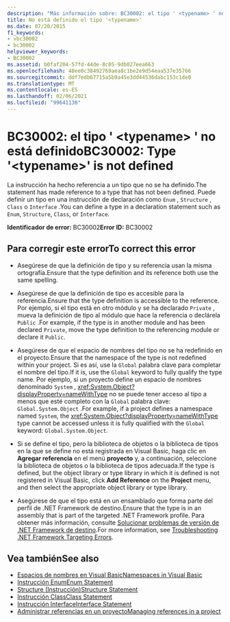 ```yaml
---
description: "Más información sobre: BC30002: el tipo ' <typename> ' no está definido"
title: No está definido el tipo '<typename>'
ms.date: 07/20/2015
f1_keywords:
- vbc30002
- bc30002
helpviewer_keywords:
- BC30002
ms.assetid: b0faf204-57fd-44de-8c05-9db027eea663
ms.openlocfilehash: 48ee0c38492769aea8c1be2e9d54eaa537e35766
ms.sourcegitcommit: ddf7edb67715a5b9a45e3dd44536dabc153c1de0
ms.translationtype: MT
ms.contentlocale: es-ES
ms.lasthandoff: 02/06/2021
ms.locfileid: "99641130"
---
```

# <a name="bc30002-type-typename-is-not-defined"></a><span data-ttu-id="96665-103">BC30002: el tipo ' \<typename> ' no está definido</span><span class="sxs-lookup"><span data-stu-id="96665-103">BC30002: Type '\<typename>' is not defined</span></span>

<span data-ttu-id="96665-104">La instrucción ha hecho referencia a un tipo que no se ha definido.</span><span class="sxs-lookup"><span data-stu-id="96665-104">The statement has made reference to a type that has not been defined.</span></span> <span data-ttu-id="96665-105">Puede definir un tipo en una instrucción de declaración como `Enum` , `Structure` , `Class` o `Interface` .</span><span class="sxs-lookup"><span data-stu-id="96665-105">You can define a type in a declaration statement such as `Enum`, `Structure`, `Class`, or `Interface`.</span></span>

 <span data-ttu-id="96665-106">**Identificador de error:** BC30002</span><span class="sxs-lookup"><span data-stu-id="96665-106">**Error ID:** BC30002</span></span>

## <a name="to-correct-this-error"></a><span data-ttu-id="96665-107">Para corregir este error</span><span class="sxs-lookup"><span data-stu-id="96665-107">To correct this error</span></span>

- <span data-ttu-id="96665-108">Asegúrese de que la definición de tipo y su referencia usan la misma ortografía.</span><span class="sxs-lookup"><span data-stu-id="96665-108">Ensure that the type definition and its reference both use the same spelling.</span></span>

- <span data-ttu-id="96665-109">Asegúrese de que la definición de tipo es accesible para la referencia.</span><span class="sxs-lookup"><span data-stu-id="96665-109">Ensure that the type definition is accessible to the reference.</span></span> <span data-ttu-id="96665-110">Por ejemplo, si el tipo está en otro módulo y se ha declarado `Private` , mueva la definición de tipo al módulo que hace la referencia o declárela `Public` .</span><span class="sxs-lookup"><span data-stu-id="96665-110">For example, if the type is in another module and has been declared `Private`, move the type definition to the referencing module or declare it `Public`.</span></span>

- <span data-ttu-id="96665-111">Asegúrese de que el espacio de nombres del tipo no se ha redefinido en el proyecto.</span><span class="sxs-lookup"><span data-stu-id="96665-111">Ensure that the namespace of the type is not redefined within your project.</span></span> <span data-ttu-id="96665-112">Si es así, use la `Global` palabra clave para completar el nombre del tipo.</span><span class="sxs-lookup"><span data-stu-id="96665-112">If it is, use the `Global` keyword to fully qualify the type name.</span></span> <span data-ttu-id="96665-113">Por ejemplo, si un proyecto define un espacio de nombres denominado `System` , <xref:System.Object?displayProperty=nameWithType> no se puede tener acceso al tipo a menos que esté completo con la `Global` palabra clave: `Global.System.Object` .</span><span class="sxs-lookup"><span data-stu-id="96665-113">For example, if a project defines a namespace named `System`, the <xref:System.Object?displayProperty=nameWithType> type cannot be accessed unless it is fully qualified with the `Global` keyword: `Global.System.Object`.</span></span>

- <span data-ttu-id="96665-114">Si se define el tipo, pero la biblioteca de objetos o la biblioteca de tipos en la que se define no está registrada en Visual Basic, haga clic en **Agregar referencia** en el menú **proyecto** y, a continuación, seleccione la biblioteca de objetos o la biblioteca de tipos adecuada.</span><span class="sxs-lookup"><span data-stu-id="96665-114">If the type is defined, but the object library or type library in which it is defined is not registered in Visual Basic, click **Add Reference** on the **Project** menu, and then select the appropriate object library or type library.</span></span>

- <span data-ttu-id="96665-115">Asegúrese de que el tipo está en un ensamblado que forma parte del perfil de .NET Framework de destino.</span><span class="sxs-lookup"><span data-stu-id="96665-115">Ensure that the type is in an assembly that is part of the targeted .NET Framework profile.</span></span> <span data-ttu-id="96665-116">Para obtener más información, consulte [Solucionar problemas de versión de .NET Framework de destino](/visualstudio/msbuild/troubleshooting-dotnet-framework-targeting-errors).</span><span class="sxs-lookup"><span data-stu-id="96665-116">For more information, see [Troubleshooting .NET Framework Targeting Errors](/visualstudio/msbuild/troubleshooting-dotnet-framework-targeting-errors).</span></span>

## <a name="see-also"></a><span data-ttu-id="96665-117">Vea también</span><span class="sxs-lookup"><span data-stu-id="96665-117">See also</span></span>

- [<span data-ttu-id="96665-118">Espacios de nombres en Visual Basic</span><span class="sxs-lookup"><span data-stu-id="96665-118">Namespaces in Visual Basic</span></span>](../../programming-guide/program-structure/namespaces.md)
- [<span data-ttu-id="96665-119">Instrucción Enum</span><span class="sxs-lookup"><span data-stu-id="96665-119">Enum Statement</span></span>](../statements/enum-statement.md)
- [<span data-ttu-id="96665-120">Structure (Instrucción)</span><span class="sxs-lookup"><span data-stu-id="96665-120">Structure Statement</span></span>](../statements/structure-statement.md)
- [<span data-ttu-id="96665-121">Instrucción Class</span><span class="sxs-lookup"><span data-stu-id="96665-121">Class Statement</span></span>](../statements/class-statement.md)
- [<span data-ttu-id="96665-122">Instrucción Interface</span><span class="sxs-lookup"><span data-stu-id="96665-122">Interface Statement</span></span>](../statements/interface-statement.md)
- [<span data-ttu-id="96665-123">Administrar referencias en un proyecto</span><span class="sxs-lookup"><span data-stu-id="96665-123">Managing references in a project</span></span>](/visualstudio/ide/managing-references-in-a-project)
